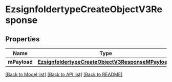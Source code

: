 # EzsignfoldertypeCreateObjectV3Response

## Properties
Name | Type | Description | Notes
------------ | ------------- | ------------- | -------------
**mPayload** | [**EzsignfoldertypeCreateObjectV3ResponseMPayload***](EzsignfoldertypeCreateObjectV3ResponseMPayload.md) |  | 

[[Back to Model list]](../README.md#documentation-for-models) [[Back to API list]](../README.md#documentation-for-api-endpoints) [[Back to README]](../README.md)


